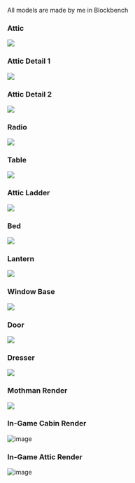 All models are made by me in Blockbench
### Attic
![](imagereference/rX0mdm1.png)
### Attic Detail 1
![](imagereference/AYm199L.png)
### Attic Detail 2
![](imagereference/WTITUOj.png)
### Radio
![](imagereference/J9CRyME.png)
### Table
![](imagereference/mdboO0H.png)
### Attic Ladder
![](imagereference/C2vayxQ.png)
### Bed
![](imagereference/NwUZGyc.png)
### Lantern
![](imagereference/TleywbD.png)
### Window Base
![](imagereference/pugGrpK.png)
### Door
![](imagereference/bioTZB1.png)
### Dresser
![](imagereference/hC4Dz1s.png)
### Mothman Render
![](imagereference/w4ozYmf.png)
### In-Game Cabin Render
![image](https://github.com/xtrat3rrestrial/OffThoseOldCountryRoads/assets/114513386/18a884d9-9175-438a-b439-2a1cac401b36)
### In-Game Attic Render
![image](https://github.com/xtrat3rrestrial/OffThoseOldCountryRoads/assets/114513386/abbe1202-3af2-4ce3-9ec3-71f5c572fc79)
